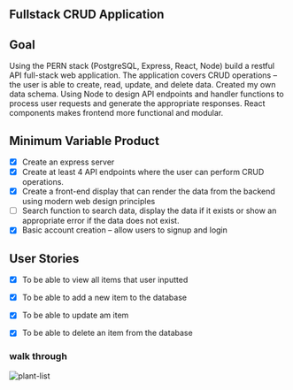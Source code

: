 ## Fullstack CRUD Application

## Goal
Using the PERN stack (PostgreSQL, Express, React, Node) build a restful API full-stack web application. The application covers CRUD operations – the user is able to create, read, update, and delete data. Created my own data schema. Using Node to design API endpoints and handler functions to process user requests and generate the appropriate responses. React components makes frontend more functional and modular. 

## Minimum Variable Product
- [x] Create an express server
- [x] Create at least 4 API endpoints where the user can perform CRUD operations.
- [x] Create a front-end display that can render the data from the backend using modern web design principles
- [ ] Search function to search data, display the data if it exists or show an appropriate error if the data does not exist.
- [x] Basic account creation – allow users to signup and login

## User Stories
- [x] To be able to view all items that user inputted
- [x] To be able to add a new item to the database
- [x] To be able to update am item
- [x] To be able to delete an item from the database


### walk through
![plant-list](https://user-images.githubusercontent.com/56774880/150396646-ad89aa82-922b-4730-b03e-151cf35026b3.gif)


